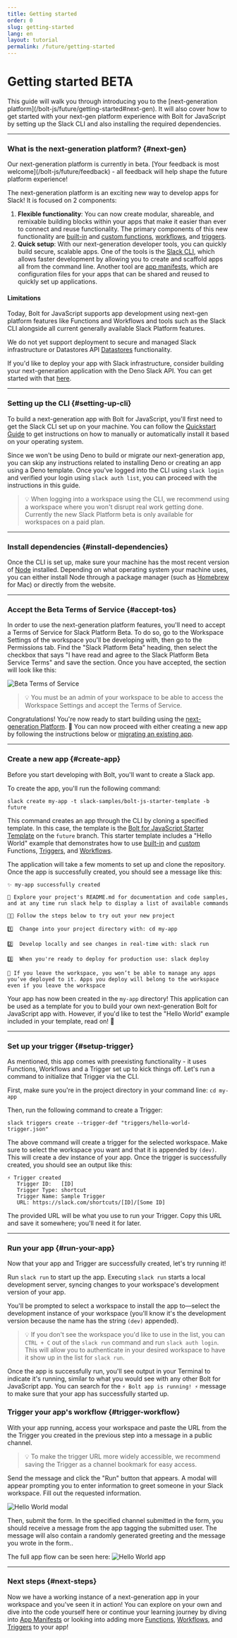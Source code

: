 ```yaml
---
title: Getting started
order: 0
slug: getting-started
lang: en
layout: tutorial
permalink: /future/getting-started
---
```


# Getting started <span class="label-beta">BETA</span>

<div class="section-content">
This guide will walk you through introducing you to the [next-generation platform](/bolt-js/future/getting-started#next-gen). It will also cover how to get started with your next-gen platform experience with Bolt for JavaScript by setting up the Slack CLI and also installing the required dependencies.
</div>

---
### What is the next-generation platform? {#next-gen}

<p class="alert alert_info"><ts-icon class="ts_icon_info_circle"></ts-icon>Our next-generation platform is currently in beta. [Your feedback is most welcome](/bolt-js/future/feedback) - all feedback will help shape the future platform experience!</p>

The next-generation platform is an exciting new way to develop apps for Slack! It is focused on 2 components:
1. **Flexible functionality**: You can now create modular, shareable, and remixable building blocks within your apps that make it easier than ever to connect and reuse functionality. The primary components of this new functionality are [built-in](/bolt-js/future/built-in-functions) and [custom functions](/bolt-js/future/custom-functions), [workflows](/bolt-js/future/workflows), and [triggers](/bolt-js/future/triggers).
2. **Quick setup**: With our next-generation developer tools, you can quickly build secure, scalable apps. One of the tools is the [Slack CLI](https://api.slack.com/future/tools/cli), which allows faster development by allowing you to create and scaffold apps all from the command line. Another tool are [app manifests](/bolt-js/future/app-manifests), which are configuration files for your apps that can be shared and reused to quickly set up applications.

#### Limitations

Today, Bolt for JavaScript supports app development using next-gen platform features like Functions and Workflows and tools such as the Slack CLI alongside all current generally available Slack Platform features.

We do not yet support deployment to secure and managed Slack infrastructure or Datastores API [Datastores](https://api.slack.com/future/datastores) functionality.

If you'd like to deploy your app with Slack infrastructure, consider building your next-generation application with the Deno Slack API. You can get started with that [here](https://api.slack.com/future/get-started).

---

### Setting up the CLI {#setting-up-cli}

To build a next-generation app with Bolt for JavaScript, you'll first need to get the Slack CLI set up on your machine. You can follow the [Quickstart Guide](https://api.slack.com/future/quickstart) to get instructions on how to manually or automatically install it based on your operating system. 

Since we won't be using Deno to build or migrate our next-generation app, you can skip any instructions related to installing Deno or creating an app using a Deno template. Once you've logged into the CLI using `slack login` and verified your login using `slack auth list`, you can proceed with the instructions in this guide.

> 💡 When logging into a workspace using the CLI, we recommend using a workspace where you won't disrupt real work getting done. Currently the new Slack Platform beta is only available for workspaces on a paid plan.

---

### Install dependencies {#install-dependencies}

Once the CLI is set up, make sure your machine has the most recent version of [Node](https://nodejs.org/en/) installed. Depending on what operating system your machine uses, you can either install Node through a package manager (such as [Homebrew](https://brew.sh/) for Mac) or directly from the website.

---

### Accept the Beta Terms of Service {#accept-tos}

In order to use the next-generation platform features, you'll need to accept a Terms of Service for Slack Platform Beta. To do so, go to the Workspace Settings of the workspace you'll be developing with, then go to the Permissions tab. Find the "Slack Platform Beta" heading, then select the checkbox that says "I have read and agree to the Slack Platform Beta Service Terms" and save the section. Once you have accepted, the section will look like this:

![Beta Terms of Service](../assets/beta-tos-future.png "Beta Terms of Service")

> 💡 You must be an admin of your workspace to be able to access the Workspace Settings and accept the Terms of Service.


Congratulations! You're now ready to start building using the [next-generation Platform](/bolt-js/future/getting-started#next-gen). 🎉 You can now proceed with either creating a new app by following the instructions below or [migrating an existing app](/bolt-js/future/migrate-existing-app).

---

### Create a new app {#create-app}

Before you start developing with Bolt, you'll want to create a Slack app. 

To create the app, you'll run the following command:
```
slack create my-app -t slack-samples/bolt-js-starter-template -b future
```
This command creates an app through the CLI by cloning a specified template. In this case, the template is the [Bolt for JavaScript Starter Template](https://github.com/slack-samples/bolt-js-starter-template/tree/future) on the `future` branch. This starter template includes a "Hello World" example that demonstrates how to use [built-in](/bolt-js/future/built-in-functions) and [custom](/bolt-js/future/custom-functions) Functions, [Triggers](/bolt-js/future/triggers), and [Workflows](/bolt-js/future/workflows).

The application will take a few moments to set up and clone the repository. Once the app is successfully created, you should see a message like this:
```
✨ my-app successfully created

🧭 Explore your project's README.md for documentation and code samples, and at any time run slack help to display a list of available commands

🧑‍🚀 Follow the steps below to try out your new project

1️⃣  Change into your project directory with: cd my-app

2️⃣  Develop locally and see changes in real-time with: slack run

3️⃣  When you're ready to deploy for production use: slack deploy

🔔 If you leave the workspace, you won’t be able to manage any apps you’ve deployed to it. Apps you deploy will belong to the workspace even if you leave the workspace
```

Your app has now been created in the `my-app` directory! This application can be used as a template for you to build your own next-generation Bolt for JavaScript app with. However, if you'd like to test the "Hello World" example included in your template, read on! 📖

---
### Set up your trigger {#setup-trigger}

As mentioned, this app comes with preexisting functionality - it uses Functions, Workflows and a Trigger set up to kick things off. Let's run a command to initialize that Trigger via the CLI.

First, make sure you're in the project directory in your command line: `cd my-app`

Then, run the following command to create a Trigger:
```
slack triggers create --trigger-def "triggers/hello-world-trigger.json"      
```

The above command will create a trigger for the selected workspace. Make sure to select the workspace you want and that it is appended by `(dev)`. This will create a dev instance of your app. Once the trigger is successfully created, you should see an output like this:

```
⚡ Trigger created
   Trigger ID:   [ID]
   Trigger Type: shortcut
   Trigger Name: Sample Trigger
   URL: https://slack.com/shortcuts/[ID]/[Some ID]
```
The provided URL will be what you use to run your Trigger. Copy this URL and save it somewhere; you'll need it for later.

---
### Run your app {#run-your-app}

Now that your app and Trigger are successfully created, let's try running it!

Run `slack run` to start up the app. Executing `slack run` starts a local development server, syncing changes to your workspace's development version of your app.

You'll be prompted to select a workspace to install the app to&mdash;select the development instance of your workspace (you'll know it's the development version because the name has the string `(dev)` appended).

> 💡 If you don't see the workspace you'd like to use in the list, you can `CTRL + C` out of the `slack run` command and run `slack auth login`. This will allow you to authenticate in your desired workspace to have it show up in the list for `slack run`.

Once the app is successfully run, you'll see output in your Terminal to indicate it's running, similar to what you would see with any other Bolt for JavaScript app. You can search for the `⚡️ Bolt app is running! ⚡️` message to make sure that your app has successfully started up.

### Trigger your app's workflow {#trigger-workflow}

With your app running, access your workspace and paste the URL from the the Trigger you created in the previous step into a message in a public channel.

> 💡 To make the trigger URL more widely accessible, we recommend saving the Trigger as a channel bookmark for easy access.

Send the message and click the "Run" button that appears. A modal will appear prompting you to enter information to greet someone in your Slack workspace. Fill out the requested information.

![Hello World modal](../assets/hello-world-modal.png "Hello World modal")

Then, submit the form. In the specified channel submitted in the form, you should receive a message from the app tagging the submitted user. The message will also contain a randomly generated greeting and the message you wrote in the form..

The full app flow can be seen here:
![Hello World app](../assets/hello-world-demo.gif "Hello World app")

---

### Next steps {#next-steps}

Now we have a working instance of a next-generation app in your workspace and you've seen it in action! You can explore on your own and dive into the code yourself here or continue your learning journey by diving into [App Manifests](/bolt-js/future/app-manifests) or looking into adding more [Functions](/bolt-js/future/built-in-functions), [Workflows](/bolt-js/future/workflows), and [Triggers]() to your app!

